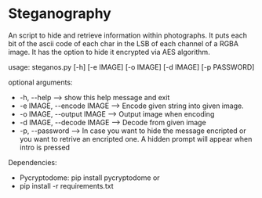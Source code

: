 # Steganography
An script to hide and retrieve information within photographs.
It puts each bit of the ascii code of each char in the LSB of each channel of a RGBA image.
It has the option to hide it encrypted via AES algorithm.

usage: steganos.py [-h] [-e IMAGE] [-o IMAGE] [-d IMAGE] [-p PASSWORD]

optional arguments:
* -h, --help  -->  show this help message and exit
* -e IMAGE, --encode IMAGE  -->  Encode given string into given image.
* -o IMAGE, --output IMAGE --> Output image when encoding
* -d IMAGE, --decode IMAGE  -->  Decode from given image
* -p, --password --> In case you want to hide the message encripted or you want to retrive an encripted one.
A hidden prompt will appear when intro is pressed



Dependencies:
* Pycryptodome: pip install pycryptodome
or
* pip install -r requirements.txt
